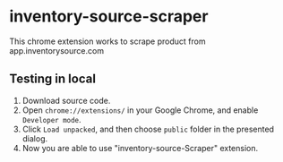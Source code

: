 # inventory-source-scraper
This chrome extension works to scrape product from app.inventorysource.com

## Testing in local

1. Download source code.  
2. Open `chrome://extensions/` in your Google Chrome, and enable `Developer mode`.
3. Click `Load unpacked`, and then choose `public` folder in the presented dialog.
4. Now you are able to use "inventory-source-Scraper" extension.


